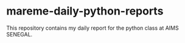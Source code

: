 # mareme-daily-python-reports
This repository contains my daily report for the python class at AIMS SENEGAL.
